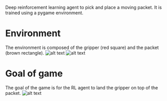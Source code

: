 Deep reinforcement learning agent to pick and place a moving packet. It is trained using a pygame environment.
# Environment
The environment is composed of the gripper (red square) and the packet (brown rectangle).
![alt text](https://github.com/davidmartinez13/Deep-RL-Agent-for-Pick-and-Place/blob/main/images/real_robot.png)
![alt text](https://github.com/davidmartinez13/Deep-RL-Agent-for-Pick-and-Place/blob/main/images/rl_agent_demo_1.png)
# Goal of game
The goal of the game is for the RL agent to land the gripper on top of the packet.
![alt text](https://github.com/davidmartinez13/Deep-RL-Agent-for-Pick-and-Place/blob/main/images/rl_agent_demo_2.png)